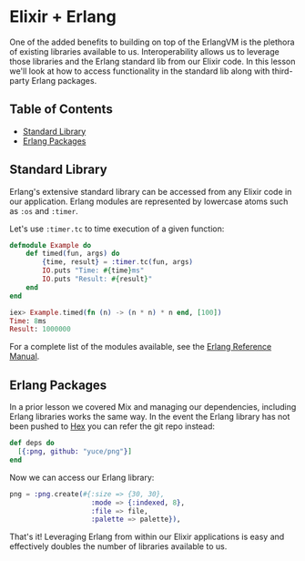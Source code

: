 # Elixir + Erlang

One of the added benefits to building on top of the ErlangVM is the plethora of existing libraries available to us.  Interoperability allows us to leverage those libraries and the Erlang standard lib from our Elixir code.  In this lesson we'll look at how to access functionality in the standard lib along with third-party Erlang packages.

## Table of Contents

- [Standard Library](#standard-library)
- [Erlang Packages](#erlang-packages)

## Standard Library

Erlang's extensive standard library can be accessed from any Elixir code in our application.  Erlang modules are represented by lowercase atoms such as `:os` and `:timer`.

Let's use `:timer.tc` to time execution of a given function:

```elixir
defmodule Example do
	def timed(fun, args) do
		{time, result} = :timer.tc(fun, args)
		IO.puts "Time: #{time}ms"
		IO.puts "Result: #{result}"
	end
end

iex> Example.timed(fn (n) -> (n * n) * n end, [100])
Time: 8ms
Result: 1000000
```

For a complete list of the modules available, see the [Erlang Reference Manual](http://erlang.org/doc/apps/stdlib/).

## Erlang Packages

In a prior lesson we covered Mix and managing our dependencies, including Erlang libraries works the same way.  In the event the Erlang library has not been pushed to [Hex](hex.pm) you can refer the git repo instead:

```elixir
def deps do
  [{:png, github: "yuce/png"}]
end
```

Now we can access our Erlang library:

```elixir
png = :png.create(#{:size => {30, 30},
                    :mode => {:indexed, 8},
                    :file => file,
                    :palette => palette}),
```

That's it!  Leveraging Erlang from within our Elixir applications is easy and effectively doubles the number of libraries available to us.